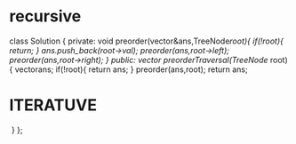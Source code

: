 # recursive
class Solution {
private:
void preorder(vector<int>&ans,TreeNode*root){
if(!root){
return;
}
ans.push_back(root->val);
preorder(ans,root->left);
preorder(ans,root->right);
}
public:
vector<int> preorderTraversal(TreeNode* root) {
vector<int>ans;
if(!root){
return ans;
}
preorder(ans,root);
return ans;
#         ITERATUVE
​
}
};